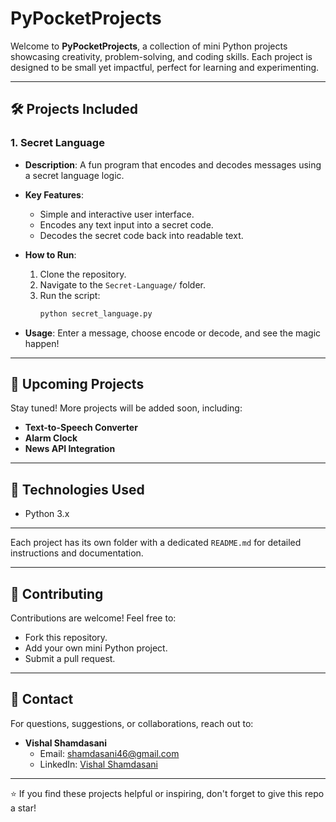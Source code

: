 # PyPocketProjects

Welcome to **PyPocketProjects**, a collection of mini Python projects showcasing creativity, problem-solving, and coding skills. Each project is designed to be small yet impactful, perfect for learning and experimenting.

---

## 🛠 Projects Included

### 1. **Secret Language**
   - **Description**: A fun program that encodes and decodes messages using a secret language logic.
   - **Key Features**:
     - Simple and interactive user interface.
     - Encodes any text input into a secret code.
     - Decodes the secret code back into readable text.
   - **How to Run**:
     1. Clone the repository.
     2. Navigate to the `Secret-Language/` folder.
     3. Run the script:
        ```bash
        python secret_language.py
        ```

   - **Usage**:
     Enter a message, choose encode or decode, and see the magic happen!

---

## 🚀 Upcoming Projects
Stay tuned! More projects will be added soon, including:
- **Text-to-Speech Converter**
- **Alarm Clock**
- **News API Integration**

---

## 🧰 Technologies Used
- Python 3.x

---

Each project has its own folder with a dedicated `README.md` for detailed instructions and documentation.

---

## 🤝 Contributing
Contributions are welcome! Feel free to:
- Fork this repository.
- Add your own mini Python project.
- Submit a pull request.

---

## 📧 Contact
For questions, suggestions, or collaborations, reach out to:
- **Vishal Shamdasani**  
  - Email: [shamdasani46@gmail.com](mailto:shamdasani46@gmail.com)  
  - LinkedIn: [Vishal Shamdasani](www.linkedin.com/in/vishal810)

---

⭐ If you find these projects helpful or inspiring, don't forget to give this repo a star!
